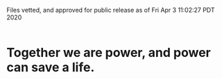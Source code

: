 Files vetted, and approved for public release as of Fri Apr  3 11:02:27 PDT 2020<br><br><h1>Together we are power, and power can save a life.</h1>
